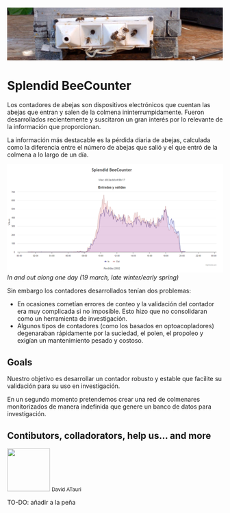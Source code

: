 ![alt text](image.png)

# Splendid BeeCounter

Los contadores de abejas son dispositivos electrónicos que cuentan las abejas que entran y salen de la colmena ininterrumpidamente. Fueron desarrollados recientemente y suscitaron un gran interés por lo relevante de la información que proporcionan.

La información más destacable es la pérdida diaria de abejas, calculada como la diferencia entre el número de abejas que salió y el que entró de la colmena a lo largo de un día.

![alt text](image-2.png)
*In and out along one day (19 march, late winter/early spring)*

Sin embargo los contadores desarrollados tenían dos problemas:

* En ocasiones cometían errores de conteo y la validación del contador era muy complicada si no imposible. Esto hizo que no consolidaran como un herramienta de investigación.
* Algunos tipos de contadores (como los basados en optoacopladores) degenaraban rápidamente por la suciedad, el polen, el propoleo y exigían un mantenimiento pesado y costoso.

## Goals

Nuestro objetivo es desarrollar un contador robusto y estable que facilite su validación para su uso en investigación.

En un segundo momento pretendemos crear una red de colmenares monitorizados de manera indefinida que genere un banco de datos para investigación.

## Contibutors, colladorators, help us... and more

<div>
    <img src="https://github.com/Atauri.png" width="100" height="100" display="inline"> 
    <small>David ATauri</small>
</div>

TO-DO: añadir a la peña
